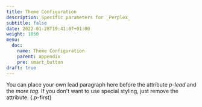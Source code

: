 ```yaml
---
title: Theme Configuration
description: Specific parameters for _Perplex_
subtitle: false
date: 2022-01-28T19:41:07+01:00 
weight: 1050
menu:
  doc:
    name: Theme Configuration
    parent: appendix
    pre: smart_button
draft: true
---
```


You can place your own lead paragraph here before the attribute _p-lead_ and the _more tag_. If you don't want to use special styling, just remove the attribute.
{.p-first} <!--more-->
